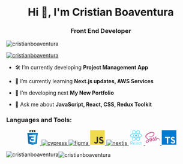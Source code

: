 <h1 align="center">Hi 👋, I'm Cristian Boaventura</h1>
<h3 align="center">Front End Developer</h3>

<p align="left"> <img src="https://komarev.com/ghpvc/?username=cristian-boaventura&label=Profile%20views&color=0e75b6&style=flat" alt="cristianboaventura" /> </p>

<p align="left"> <a href="https://github.com/ryo-ma/github-profile-trophy"><img src="https://github-profile-trophy.vercel.app/?username=cristian-boaventura&rank=A,AA,AAA,S,SS,SSS" alt="cristianboaventura" /></a> </p>

- 🛠 I’m currently developing **Project Management App**

- 🌱 I’m currently learning **Next.js updates, AWS Services**

- 🚩 I’m developing next **My New Portfolio**

- 💬 Ask me about **JavaScript, React, CSS, Redux Toolkit**

<h3 align="left">Languages and Tools:</h3>

<p align="center"> <a href="https://www.w3schools.com/css/" target="_blank" rel="noreferrer"> <img src="https://raw.githubusercontent.com/devicons/devicon/master/icons/css3/css3-original-wordmark.svg" alt="css3" width="40" height="40"/> </a> <a href="https://www.cypress.io" target="_blank" rel="noreferrer"> <img src="https://raw.githubusercontent.com/simple-icons/simple-icons/6e46ec1fc23b60c8fd0d2f2ff46db82e16dbd75f/icons/cypress.svg" alt="cypress" width="40" height="40"/> </a> <a href="https://www.figma.com/" target="_blank" rel="noreferrer"> <img src="https://www.vectorlogo.zone/logos/figma/figma-icon.svg" alt="figma" width="40" height="40"/> </a> <a href="https://developer.mozilla.org/en-US/docs/Web/JavaScript" target="_blank" rel="noreferrer"> <img src="https://raw.githubusercontent.com/devicons/devicon/master/icons/javascript/javascript-original.svg" alt="javascript" width="40" height="40"/> </a> <a href="https://nextjs.org/" target="_blank" rel="noreferrer"> <img src="https://cdn.worldvectorlogo.com/logos/nextjs-2.svg" alt="nextjs" width="40" height="40"/> </a> <a href="https://reactjs.org/" target="_blank" rel="noreferrer"> <img src="https://raw.githubusercontent.com/devicons/devicon/master/icons/react/react-original-wordmark.svg" alt="react" width="40" height="40"/> </a> <a href="https://sass-lang.com" target="_blank" rel="noreferrer"> <img src="https://raw.githubusercontent.com/devicons/devicon/master/icons/sass/sass-original.svg" alt="sass" width="40" height="40"/> </a> <a href="https://www.typescriptlang.org/" target="_blank" rel="noreferrer"> <img src="https://raw.githubusercontent.com/devicons/devicon/master/icons/typescript/typescript-original.svg" alt="typescript" width="40" height="40"/> </a> </p>

<p><img align="left" src="https://github-readme-stats-eight-puce-73.vercel.app/api/top-langs?username=cristian-boaventura&show_icons=true&locale=en&layout=compact" alt="cristianboaventura" /></p>

<p><img align="center" src="https://github-readme-streak-stats.herokuapp.com/?user=cristian-boaventura&" alt="cristianboaventura" /></p>
